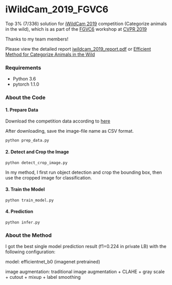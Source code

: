 # iWildCam_2019_FGVC6
Top 3% (7/336)  solution for [iWildCam 2019](https://www.kaggle.com/c/iwildcam-2019-fgvc6/overview) competition (Categorize animals in the wild), which is as part of the  [FGVC6](https://sites.google.com/view/fgvc6/home) workshop at [CVPR 2019](http://cvpr2019.thecvf.com/)

Thanks to my team members!

Please view the detailed report [iwildcam_2019_report.pdf](iwildcam_2019_report.pdf) or [Efficient Method for Categorize Animals in the Wild](https://arxiv.org/ftp/arxiv/papers/1907/1907.13037.pdf)
### Requirements
* Python 3.6
* pytorch 1.1.0

### About the Code

#### 1. Prepare Data
Download the competition data according to [here](data/README.md)

After downloading, save the image-file name as CSV format.
```
python prep_data.py
```

#### 2. Detect and Crop the Image 
```
python detect_crop_image.py
```
In my method, I first run object detection and crop the bounding box, then use the cropped image for classification. 
#### 3. Train the Model
```
python train_model.py
```
#### 4. Prediction

```
python infer.py
```

### About the Method

I got the best single model prediction result (f1=0.224 in private LB) with the following configuration:

model: efficientnet_b0 (imagenet pretrained)

image augmentation: traditional image augmentation + CLAHE + gray scale + cutout + mixup + label smoothing

